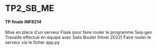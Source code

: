 # TP2_SB_ME
<h4>TP finale INF8214</h4>

Mise en place d'un serveur Flask pour faire rouler le programme Seq-gen
Travaille effectué en équipe avec Salix Boulet (Hiver 2022)
Faire rouler le serveur via le ficher app.py

